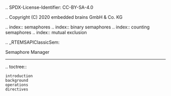.. SPDX-License-Identifier: CC-BY-SA-4.0

.. Copyright (C) 2020 embedded brains GmbH & Co. KG

.. index:: semaphores
.. index:: binary semaphores
.. index:: counting semaphores
.. index:: mutual exclusion

.. _RTEMSAPIClassicSem:

Semaphore Manager
*****************

.. toctree::

    introduction
    background
    operations
    directives
